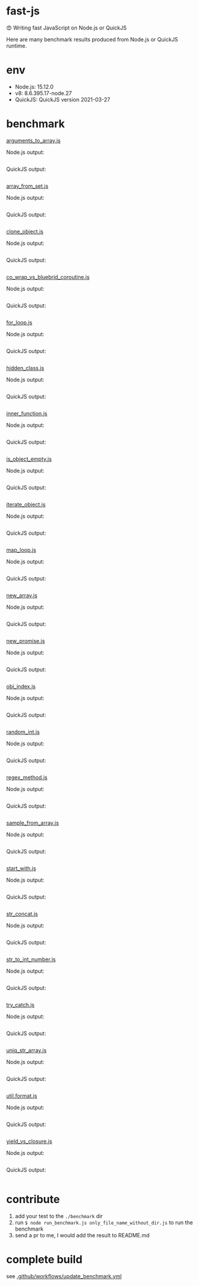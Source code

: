# fast-js

:heart_eyes: Writing fast JavaScript on Node.js or QuickJS

Here are many benchmark results produced from Node.js or QuickJS runtime.

# env

- Node.js: 15.12.0
- v8: 8.6.395.17-node.27
- QuickJS: QuickJS version 2021-03-27

# benchmark


[arguments_to_array.js](benchmark/arguments_to_array.js)


Node.js output:

```

```

QuickJS output:

```

```



[array_from_set.js](benchmark/array_from_set.js)


Node.js output:

```

```

QuickJS output:

```

```



[clone_object.js](benchmark/clone_object.js)


Node.js output:

```

```

QuickJS output:

```

```



[co_wrap_vs_bluebrid_coroutine.js](benchmark/co_wrap_vs_bluebrid_coroutine.js)


Node.js output:

```

```

QuickJS output:

```

```



[for_loop.js](benchmark/for_loop.js)


Node.js output:

```

```

QuickJS output:

```

```



[hidden_class.js](benchmark/hidden_class.js)


Node.js output:

```

```

QuickJS output:

```

```



[inner_function.js](benchmark/inner_function.js)


Node.js output:

```

```

QuickJS output:

```

```



[is_object_empty.js](benchmark/is_object_empty.js)


Node.js output:

```

```

QuickJS output:

```

```



[iterate_object.js](benchmark/iterate_object.js)


Node.js output:

```

```

QuickJS output:

```

```



[map_loop.js](benchmark/map_loop.js)


Node.js output:

```

```

QuickJS output:

```

```



[new_array.js](benchmark/new_array.js)


Node.js output:

```

```

QuickJS output:

```

```



[new_promise.js](benchmark/new_promise.js)


Node.js output:

```

```

QuickJS output:

```

```



[obj_index.js](benchmark/obj_index.js)


Node.js output:

```

```

QuickJS output:

```

```



[random_int.js](benchmark/random_int.js)


Node.js output:

```

```

QuickJS output:

```

```



[regex_method.js](benchmark/regex_method.js)


Node.js output:

```

```

QuickJS output:

```

```



[sample_from_array.js](benchmark/sample_from_array.js)


Node.js output:

```

```

QuickJS output:

```

```



[start_with.js](benchmark/start_with.js)


Node.js output:

```

```

QuickJS output:

```

```



[str_concat.js](benchmark/str_concat.js)


Node.js output:

```

```

QuickJS output:

```

```



[str_to_int_number.js](benchmark/str_to_int_number.js)


Node.js output:

```

```

QuickJS output:

```

```



[try_catch.js](benchmark/try_catch.js)


Node.js output:

```

```

QuickJS output:

```

```



[uniq_str_array.js](benchmark/uniq_str_array.js)


Node.js output:

```

```

QuickJS output:

```

```



[util.format.js](benchmark/util.format.js)


Node.js output:

```

```

QuickJS output:

```

```



[yield_vs_closure.js](benchmark/yield_vs_closure.js)


Node.js output:

```

```

QuickJS output:

```

```


# contribute

1. add your test to the `./benchmark` dir
1. run `$ node run_benchmark.js only_file_name_without_dir.js` to run the benchmark
1. send a pr to me, I would add the result to README.md

# complete build

see [.github/workflows/update_benchmark.yml](.github/workflows/update_benchmark.yml)

